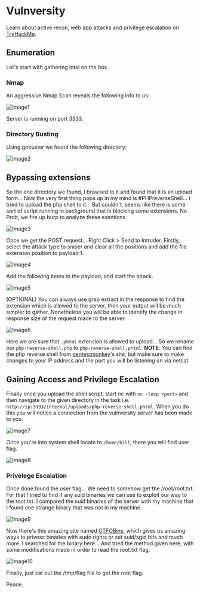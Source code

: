 # Vulnversity
Learn about active recon, web app attacks and privilege escalation on [TryHackMe](https://tryhackme.com/).
## Enumeration
Let's start with gathering intel on the box.
### Nmap
An aggressive Nmap Scan reveals the following info to us:

![Image1](https://github.com/iParamjotSingh/WriteUps/blob/master/TryHackMe/Walkthroughs/Vulnversity/1.png)

Server is running on port 3333.
### Directory Busting
Using gobuster we found the following directory: 

![Image2](https://github.com/iParamjotSingh/WriteUps/blob/master/TryHackMe/Walkthroughs/Vulnversity/2.png)

## Bypassing extensions
So the one directory we found, I browsed to it and found that it is an upload form... Now the very first thing pops up in my mind is #PHPreverseShell... I tried to upload the php shell to it... But couldn't, seems like there is some sort of script running in background that is blocking some extensions. No Prob, we fire up burp to analyze these exentions

![Image3](https://github.com/iParamjotSingh/WriteUps/blob/master/TryHackMe/Walkthroughs/Vulnversity/3.png)

Once we get the POST request... Right Click > Send to Intruder. Firstly, select the attack type to sniper and clear all the positions and add the file extension position to payload 1. 

![Image4](https://github.com/iParamjotSingh/WriteUps/blob/master/TryHackMe/Walkthroughs/Vulnversity/4.png)

Add the following items to the payload, and start the attack.

![Image5](https://github.com/iParamjotSingh/WriteUps/blob/master/TryHackMe/Walkthroughs/Vulnversity/5.png)

(OPTIONAL) You can always use grep extract in the response to find the extension which is allowed to the server, then your output will be much simpler to gather. Nonetheless you will be able to identify the change in response size of the request made to the server.

![Image6](https://github.com/iParamjotSingh/WriteUps/blob/master/TryHackMe/Walkthroughs/Vulnversity/6.png)

Here we are sure that ```.phtml``` extension is allowed to upload... So we rename our ```php-reverse-shell.php``` to ```php-reverse-shell.phtml```. __NOTE__: You can find the php reverse shell from [pentestmonkey](http://pentestmonkey.net/tools/web-shells/php-reverse-shell)'s site, but make sure to make changes to your IP address and the port you will be listening on via netcat.

## Gaining Access and Privilege Escalation
Finally once you upload the shell script, start nc with ```nc -lnvp <port>``` and then navigate to the given directory in the task i.e. ```http://ip:3333/internal/uploads/php-reverse-shell.phtml```. When you do this you will notice a connection from the vulnversity server has been made to you.

![Image7](https://github.com/iParamjotSingh/WriteUps/blob/master/TryHackMe/Walkthroughs/Vulnversity/7.png)

Once you're into system shell locate to ```/home/bill```, there you will find user flag.

![Image8](https://github.com/iParamjotSingh/WriteUps/blob/master/TryHackMe/Walkthroughs/Vulnversity/8.png)

### Privelege Escalation
Once done found the user flag... We need to somehow get the /root/root.txt. For that I tried to find if any suid binaries we can use to exploit our way to the root.txt. I compared the suid binaries of the server with my machine that I found one strange binary that was not in my machine.

![Image9](https://github.com/iParamjotSingh/WriteUps/blob/master/TryHackMe/Walkthroughs/Vulnversity/9.png)

Now there's this amazing site named [GTFOBins](https://gtfobins.github.io/), which gives us amazing ways to privesc binaries with sudo rights or set suid/sgid bits and much more. I searched for the binary here... And tried the method given here, with some modifications made in order to read the root.txt flag.

![Image10](https://github.com/iParamjotSingh/WriteUps/blob/master/TryHackMe/Walkthroughs/Vulnversity/10.png)

Finally, just cat out the /tmp/flag file to get the root flag.

Peace.
